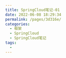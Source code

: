 ```yaml
---
title: SpringCloud笔记-01
date: 2022-06-08 18:29:34
permalink: /pages/3d316e/
categories:
  - 框架
  - SpringCloud
  - SpringCloud笔记
tags:
  - 
---
```

